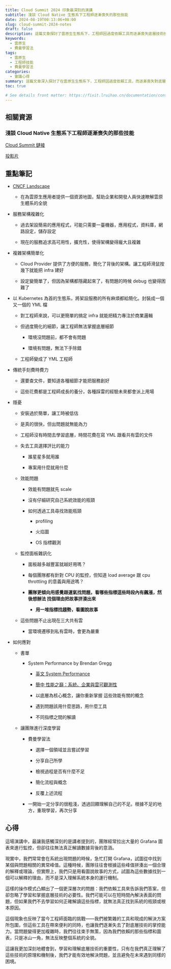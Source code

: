 ```yaml
---
title: Cloud Summit 2024 印象最深刻的演講
subtitle: 淺談 Cloud Native 生態系下工程師逐漸喪失的那些技能
date: 2024-08-19T00:13:06+08:00
slug: cloud-summit-2024-notes
draft: false
description: 這篇文章探討了雲原生生態系下，工程師因過度依賴工具而逐漸喪失底層技術技能的現象。透過深入分析現今架構的複雜化和簡化過程，強調學習與掌握底層技術的重要性，並提供相關資源和解決方案。
keywords:
  - 雲原生
  - 費曼學習法
tags:
  - 雲原生
  - 工程師技能
  - 費曼學習法
categories:
  - 會議心得
summary: 這篇文章深入探討了在雲原生生態系下，工程師因過度依賴工具，而逐漸喪失對底層技術的掌控能力的現象。文章指出，現代服務架構的複雜化使得工程師更依賴現成的解決方案，但這也帶來了潛在的風險和挑戰。通過分析這些挑戰，文章強調了學習和掌握底層技術的重要性，並提供了相關資源與學習方法，幫助工程師應對這些問題。
toc: true

# See details front matter: https://fixit.lruihao.cn/documentation/content-management/introduction/#front-matter
---
```

## 相關資源
### 淺談 Cloud Native 生態系下工程師逐漸喪失的那些技能
[Cloud Summit 鏈接](https://cloudsummit.ithome.com.tw/2024/session-page/2611)

[投影片](https://s.itho.me/ccms_slides/2024/7/8/7d1e08f0-e23b-41d6-b46f-38cc1731b265.pdf)

## 重點筆記

- [CNCF Landscape](https://landscape.cncf.io)

  - 在為雲原生應用者提供一個資源地圖，幫助企業和開發人員快速瞭解雲原生體系的全貌

- 服務架構複雜化

  - 過去架設簡易的應用程式，可能只需要一臺機器，應用程式，資料庫，網路設定，儲存設定

  - 現在的服務追求高可用性，擴充性，使得架構變得龐大且複雜

- 複雜架構簡單化

  - Cloud Provider 提供了方便的服務，簡化了背後的架構。讓工程師滑鼠按幾下就能把 infra 建好

  - 設定變簡單了，但因為架構都隱藏起來了，有問題的時候 debug 也變得困難了

- 以 Kubernetes 為首的生態系，將架設服務的所有麻煩都給簡化。封裝成一個又一個的 YML 檔

  - 對工程師來說，可以更簡單的搞定 infra 就能把精力專注於商業邏輯

  - 但過度簡化的細節，讓工程師無法掌握底層細節

    - 環境沒問題前，都不會有問題

    - 環境有問題，無法下手除錯

  - 工程師變成了 YML 工程師

- 傳統手刻費時費力

  - 還要查文件，要知道各種細節才能把服務創好

  - 這些花費都是工程師成長的養分，各種踩雷的經驗未來都會派上用場

- 隱憂

  - 安裝過於簡單，讓工時被低估

  - 是真的很快，但出問題就無能為力

  - 工程師沒有時間去學習底層，時間花費在寫 YML 跟看共有雲的文件

  - 失去工具選擇評比的能力

    - 誰星星多就用誰

    - 專案用什麼就用什麼

  - 效能問題

    - 效能有問題就先 scale

    - 沒有仔細研究自己系統效能的瓶頸

    - 如何透過工具尋找效能瓶頸

      - profiling

      - 火焰圖

      - OS 指標觀測

  - 監控面板雜訊化

    - 面板越多越豐富就越好用嗎？

    - 每個團隊都有針對 CPU 的監控，但知道 load average 跟 cpu throttling 的意義與用途嗎？

    - **團隊更傾向用感覺跟運氣找問題，看哪些指標這些時段內有飆漲，然後想辦法 找個理由把故事拼湊出來**

      - **用一堆指標找趨勢，看圖說故事**

  - 這些問題不止出現在三大共有雲

    - 當環境遷移到私有雲時，會更為嚴重

- 如何應對

  - 書單

    - System Performance by Brendan Gregg

      - [英文 System Performance](https://www.tenlong.com.tw/products/9780136820154?list_name=srh)

      - [簡中 性能之巔：系統、企業與雲可觀測性](https://www.tenlong.com.tw/products/9787121435874?list_name=srh) 

      - 以底層為核心概念，讓你重新掌握 這些效能有關的概念

      - 遇到問題該用什麼思路，用什麼工具 

      - 不同指標之間的解讀

  - 讓團隊進行深度學習

    - 費曼學習法

      - 選擇一個領域並且嘗試學習 

      - 分享自己所學 

      - 檢視過程是否有什麼不足 

      - 簡化流程與概念 

      - 反覆上述流程

    - 一開始一定分享的很粗淺，透過回饋理解自己的不足。根據不足的地方，重現學習，再次分享

## 心得
這場演講中，最讓我感觸深刻的是講者提到的，團隊經常拉出大量的 Grafana 圖表來進行監控，但卻往往無法真正解讀數據背後的意涵。

現實中，我們常常會在系統出現問題的時候，急忙打開 Grafana，試圖從中找到某個與問題相關的異常峰值。這種時候，團隊往往會根據這些峰值拼湊出一個合理的解釋或理論，但實際上，我們只是用看圖說故事的方式，試圖為這些數據找到一個可以解釋的理由，而不是深入理解系統本身的運行機制。

這樣的操作模式凸顯出了一個更深層次的問題：我們依賴工具來告訴我們答案，但卻忽略了學習和掌握底層技術的必要性。我們可能可以在短時間內解決表面的問題，但如果我們不去學習如何正確解讀這些指標，就無法真正找到系統的瓶頸或根本原因。

這個現象也反映了當今工程師面臨的挑戰——我們被繁雜的工具和現成的解決方案所包圍，但這些工具在帶來便利的同時，也讓我們逐漸失去了對底層技術的掌控能力。當問題變得更加複雜時，我們往往束手無策，因為我們依賴的那些指標和圖表，只是冰山一角，無法反映整個系統的全貌。

這讓我更加深刻地體會到，學習和理解底層技術的重要性，只有在我們真正理解了這些技術的原理和機制後，我們才能有效地解決問題，並且避免在未來遇到同樣的困境。
